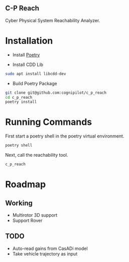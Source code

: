 C-P Reach
---------------

Cyber Physical System Reachability Analyzer.

# Installation

* Install [Poetry](https://python-poetry.org/docs/)

* Install CDD Lib
```bash
sudo apt install libcdd-dev
```

* Build Poetry Package

```bash
git clone git@github.com:cognipilot/c_p_reach
cd c_p_reach
poetry install
```

# Running Commands

First start a poetry shell in the poetry virtual environment.

```bash
poetry shell
```
Next, call the reachability tool.
```bash
c_p_reach
```

# Roadmap

## Working
* Multirotor 3D support
* Support Rover

## TODO
* Auto-read gains from CasADi model
* Take vehicle trajectory as input
